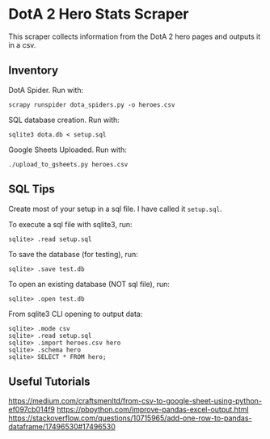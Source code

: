 DotA 2 Hero Stats Scraper
=========================

This scraper collects information from the DotA 2 hero pages and outputs it in a csv.



Inventory
---------

DotA Spider. Run with:
```
scrapy runspider dota_spiders.py -o heroes.csv
```

SQL database creation. Run with:
```
sqlite3 dota.db < setup.sql
```

Google Sheets Uploaded. Run with:
```
./upload_to_gsheets.py heroes.csv
```



SQL Tips
--------

Create most of your setup in a sql file. I have called it `setup.sql`.


To execute a sql file with sqlite3, run:
```
sqlite> .read setup.sql
```

To save the database (for testing), run:
```
sqlite> .save test.db
```

To open an existing database (NOT sql file), run:
```
sqlite> .open test.db
```

From sqlite3 CLI opening to output data:
```
sqlite> .mode csv
sqlite> .read setup.sql
sqlite> .import heroes.csv hero
sqlite> .schema hero
sqlite> SELECT * FROM hero;
```



Useful Tutorials
----------------

https://medium.com/craftsmenltd/from-csv-to-google-sheet-using-python-ef097cb014f9
https://pbpython.com/improve-pandas-excel-output.html
https://stackoverflow.com/questions/10715965/add-one-row-to-pandas-dataframe/17496530#17496530
